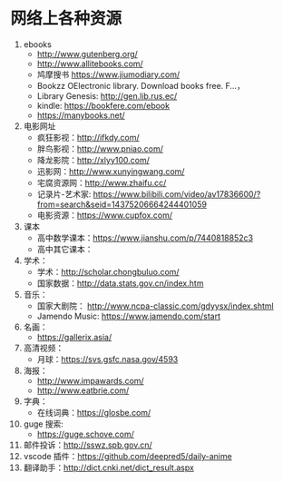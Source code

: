 # 网络上各种资源
1. ebooks   
   * http://www.gutenberg.org/
   * http://www.allitebooks.com/
   * 鸠摩搜书 https://www.jiumodiary.com/
   * Bookzz OElectronic library. Download books free. F...，
   * Library Genesis: http://gen.lib.rus.ec/
   * kindle: https://bookfere.com/ebook
   * https://manybooks.net/
2. 电影网址
   * 疯狂影视：http://ifkdy.com/
   * 胖鸟影视：http://www.pniao.com/
   * 降龙影院：http://xlyy100.com/
   * 迅影网：http://www.xunyingwang.com/
   * 宅腐资源网：http://www.zhaifu.cc/
   * 记录片-艺术家: https://www.bilibili.com/video/av17836600/?from=search&seid=14375206664244401059
   * 电影资源：https://www.cupfox.com/
3. 课本
   * 高中数学课本：https://www.jianshu.com/p/7440818852c3
   * 高中其它课本：
4. 学术：
   * 学术：http://scholar.chongbuluo.com/
   * 国家数据：http://data.stats.gov.cn/index.htm
5. 音乐：
   * 国家大剧院： http://www.ncpa-classic.com/gdyysx/index.shtml
   * Jamendo Music: https://www.jamendo.com/start
6. 名画：
   * https://gallerix.asia/
7. 高清视频：
   * 月球：https://svs.gsfc.nasa.gov/4593
8. 海报：
   * http://www.impawards.com/
   * http://www.eatbrie.com/
9. 字典：
   * 在线词典：https://glosbe.com/
10. guge 搜索: 
      * https://guge.schove.com/
11. 邮件投诉：http://sswz.spb.gov.cn/
12. vscode 插件：https://github.com/deepred5/daily-anime
13. 翻译助手：http://dict.cnki.net/dict_result.aspx
 
